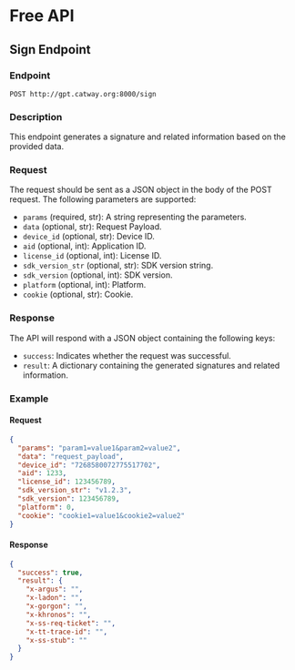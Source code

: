 # Free API

## Sign Endpoint

### Endpoint

`POST http://gpt.catway.org:8000/sign`

### Description

This endpoint generates a signature and related information based on the provided data.

### Request

The request should be sent as a JSON object in the body of the POST request. The following parameters are supported:

- `params` (required, str): A string representing the parameters.
- `data` (optional, str): Request Payload.
- `device_id` (optional, str): Device ID.
- `aid` (optional, int): Application ID.
- `license_id` (optional, int): License ID.
- `sdk_version_str` (optional, str): SDK version string.
- `sdk_version` (optional, int): SDK version.
- `platform` (optional, int): Platform.
- `cookie` (optional, str): Cookie.

### Response

The API will respond with a JSON object containing the following keys:

- `success`: Indicates whether the request was successful.
- `result`: A dictionary containing the generated signatures and related information.

### Example

#### Request

```json
{
  "params": "param1=value1&param2=value2",
  "data": "request_payload",
  "device_id": "7268580072775517702",
  "aid": 1233,
  "license_id": 123456789,
  "sdk_version_str": "v1.2.3",
  "sdk_version": 123456789,
  "platform": 0,
  "cookie": "cookie1=value1&cookie2=value2"
}
```
#### Response

```json
{
  "success": true,
  "result": {
    "x-argus": "",
    "x-ladon": "",
    "x-gorgon": "",
    "x-khronos": "",
    "x-ss-req-ticket": "",
    "x-tt-trace-id": "",
    "x-ss-stub": ""
  }
}
```
